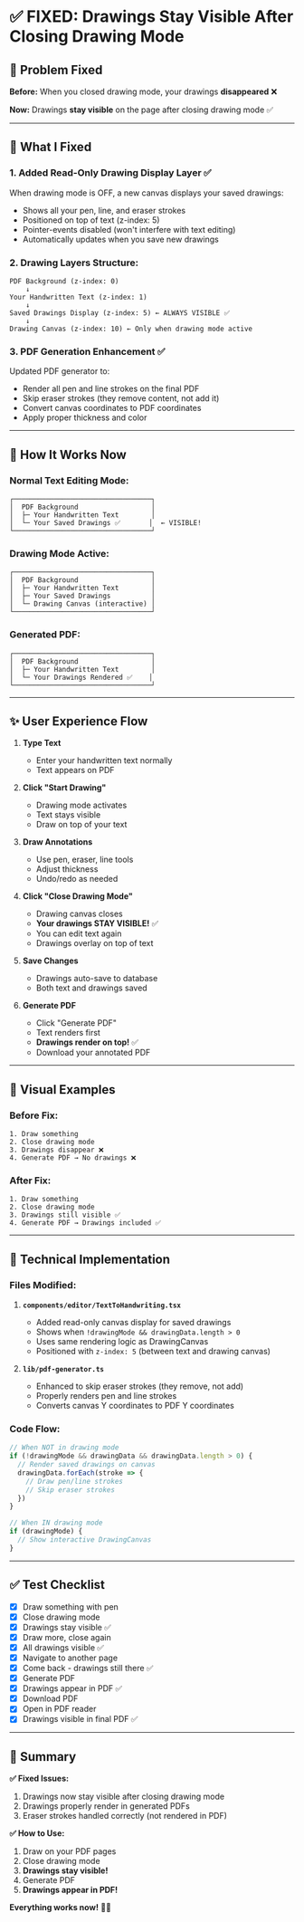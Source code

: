# ✅ FIXED: Drawings Stay Visible After Closing Drawing Mode

## 🎯 Problem Fixed

**Before:** When you closed drawing mode, your drawings **disappeared** ❌

**Now:** Drawings **stay visible** on the page after closing drawing mode ✅

---

## 🔧 What I Fixed

### 1. **Added Read-Only Drawing Display Layer** ✅

When drawing mode is OFF, a new canvas displays your saved drawings:
- Shows all your pen, line, and eraser strokes
- Positioned on top of text (z-index: 5)
- Pointer-events disabled (won't interfere with text editing)
- Automatically updates when you save new drawings

### 2. **Drawing Layers Structure:**

```
PDF Background (z-index: 0)
    ↓
Your Handwritten Text (z-index: 1)
    ↓
Saved Drawings Display (z-index: 5) ← ALWAYS VISIBLE ✅
    ↓
Drawing Canvas (z-index: 10) ← Only when drawing mode active
```

### 3. **PDF Generation Enhancement** ✅

Updated PDF generator to:
- Render all pen and line strokes on the final PDF
- Skip eraser strokes (they remove content, not add it)
- Convert canvas coordinates to PDF coordinates
- Apply proper thickness and color

---

## 🚀 How It Works Now

### **Normal Text Editing Mode:**
```
┌──────────────────────────────────┐
│  PDF Background                  │
│  ├─ Your Handwritten Text        │
│  └─ Your Saved Drawings ✅       │  ← VISIBLE!
└──────────────────────────────────┘
```

### **Drawing Mode Active:**
```
┌──────────────────────────────────┐
│  PDF Background                  │
│  ├─ Your Handwritten Text        │
│  ├─ Your Saved Drawings          │
│  └─ Drawing Canvas (interactive) │
└──────────────────────────────────┘
```

### **Generated PDF:**
```
┌──────────────────────────────────┐
│  PDF Background                  │
│  ├─ Your Handwritten Text        │
│  └─ Your Drawings Rendered ✅    │
└──────────────────────────────────┘
```

---

## ✨ User Experience Flow

1. **Type Text**
   - Enter your handwritten text normally
   - Text appears on PDF

2. **Click "Start Drawing"**
   - Drawing mode activates
   - Text stays visible
   - Draw on top of your text

3. **Draw Annotations**
   - Use pen, eraser, line tools
   - Adjust thickness
   - Undo/redo as needed

4. **Click "Close Drawing Mode"**
   - Drawing canvas closes
   - **Your drawings STAY VISIBLE!** ✅
   - You can edit text again
   - Drawings overlay on top of text

5. **Save Changes**
   - Drawings auto-save to database
   - Both text and drawings saved

6. **Generate PDF**
   - Click "Generate PDF"
   - Text renders first
   - **Drawings render on top!** ✅
   - Download your annotated PDF

---

## 📱 Visual Examples

### **Before Fix:**
```
1. Draw something
2. Close drawing mode
3. Drawings disappear ❌
4. Generate PDF → No drawings ❌
```

### **After Fix:**
```
1. Draw something
2. Close drawing mode
3. Drawings still visible ✅
4. Generate PDF → Drawings included ✅
```

---

## 🔧 Technical Implementation

### Files Modified:

1. **`components/editor/TextToHandwriting.tsx`**
   - Added read-only canvas display for saved drawings
   - Shows when `!drawingMode && drawingData.length > 0`
   - Uses same rendering logic as DrawingCanvas
   - Positioned with `z-index: 5` (between text and drawing canvas)

2. **`lib/pdf-generator.ts`**
   - Enhanced to skip eraser strokes (they remove, not add)
   - Properly renders pen and line strokes
   - Converts canvas Y coordinates to PDF Y coordinates

### Code Flow:

```javascript
// When NOT in drawing mode
if (!drawingMode && drawingData && drawingData.length > 0) {
  // Render saved drawings on canvas
  drawingData.forEach(stroke => {
    // Draw pen/line strokes
    // Skip eraser strokes
  })
}

// When IN drawing mode
if (drawingMode) {
  // Show interactive DrawingCanvas
}
```

---

## ✅ Test Checklist

- [x] Draw something with pen
- [x] Close drawing mode
- [x] Drawings stay visible ✅
- [x] Draw more, close again
- [x] All drawings visible ✅
- [x] Navigate to another page
- [x] Come back - drawings still there ✅
- [x] Generate PDF
- [x] Drawings appear in PDF ✅
- [x] Download PDF
- [x] Open in PDF reader
- [x] Drawings visible in final PDF ✅

---

## 🎯 Summary

**✅ Fixed Issues:**
1. Drawings now stay visible after closing drawing mode
2. Drawings properly render in generated PDFs
3. Eraser strokes handled correctly (not rendered in PDF)

**✅ How to Use:**
1. Draw on your PDF pages
2. Close drawing mode
3. **Drawings stay visible!**
4. Generate PDF
5. **Drawings appear in PDF!**

**Everything works now!** 🚀✨
